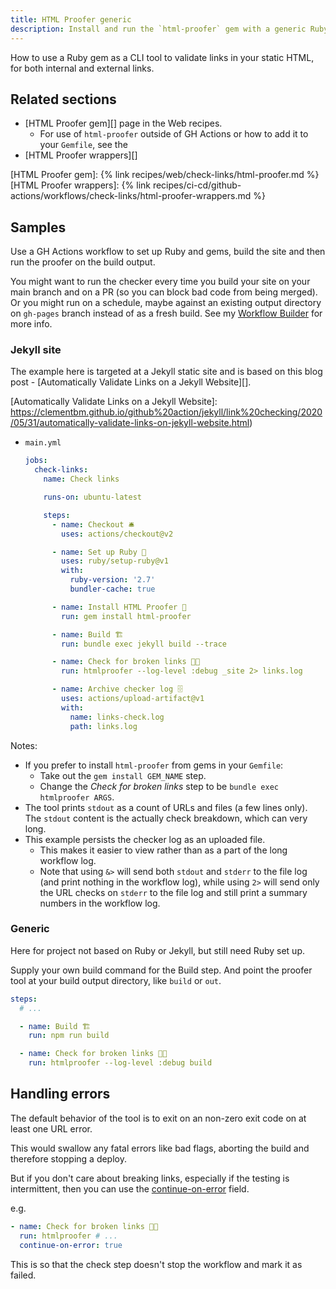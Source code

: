 ```yaml
---
title: HTML Proofer generic
description: Install and run the `html-proofer` gem with a generic Ruby action setup
---
```


How to use a Ruby gem as a CLI tool to validate links in your static HTML, for both internal and external links.


## Related sections

- [HTML Proofer gem][] page in the Web recipes.
    - For use of `html-proofer` outside of GH Actions or how to add it to your `Gemfile`, see the
- [HTML Proofer wrappers][]

[HTML Proofer gem]: {% link recipes/web/check-links/html-proofer.md %}
[HTML Proofer wrappers]: {% link recipes/ci-cd/github-actions/workflows/check-links/html-proofer-wrappers.md %}

## Samples

Use a GH Actions workflow to set up Ruby and gems, build the site and then run the proofer on the build output.

You might want to run the checker every time you build your site on your main branch and on a PR (so you can block bad code from being merged). Or you might run on a schedule, maybe against an existing output directory on `gh-pages` branch instead of as a fresh build. See my [Workflow Builder][] for more info.

[Workflow Builder]: https://michaelcurrin.github.io/workflow-builder/#triggers

### Jekyll site

The example here is targeted at a Jekyll static site and is based on this blog post - [Automatically Validate Links on a Jekyll Website][].

[Automatically Validate Links on a Jekyll Website]: https://clementbm.github.io/github%20action/jekyll/link%20checking/2020/05/31/automatically-validate-links-on-jekyll-website.html)

- `main.yml`
    ```yaml
    jobs:
      check-links:
        name: Check links

        runs-on: ubuntu-latest

        steps:
          - name: Checkout 🛎️
            uses: actions/checkout@v2

          - name: Set up Ruby 💎
            uses: ruby/setup-ruby@v1
            with:
              ruby-version: '2.7'
              bundler-cache: true

          - name: Install HTML Proofer 🔧
            run: gem install html-proofer

          - name: Build 🏗
            run: bundle exec jekyll build --trace

          - name: Check for broken links 🧐🔗
            run: htmlproofer --log-level :debug _site 2> links.log

          - name: Archive checker log 🗄
            uses: actions/upload-artifact@v1
            with:
              name: links-check.log
              path: links.log
    ```

Notes:

- If you prefer to install `html-proofer` from gems in your `Gemfile`:
    - Take out the `gem install GEM_NAME` step.
    - Change the _Check for broken links_ step to be `bundle exec htmlproofer ARGS`.
- The tool prints `stdout` as a count of URLs and files (a few lines only). The `stdout` content is the actually check breakdown, which can very long.
- This example persists the checker log as an uploaded file.
    - This makes it easier to view rather than as a part of the long workflow log.
    - Note that using `&>` will send both `stdout` and `stderr` to the file log (and print nothing in the workflow log), while using `2>` will send only the URL checks on `stderr` to the file log and still print a summary numbers in the workflow log.

### Generic

Here for project not based on Ruby or Jekyll, but still need Ruby set up.

Supply your own build command for the Build step. And point the proofer tool at your build output directory, like `build` or `out`.

```yaml
steps:
  # ...

  - name: Build 🏗
    run: npm run build

  - name: Check for broken links 🧐🔗
    run: htmlproofer --log-level :debug build
```


## Handling errors

The default behavior of the tool is to exit on an non-zero exit code on at least one URL error.

This would swallow any fatal errors like bad flags, aborting the build and therefore stopping a deploy.

But if you don't care about breaking links, especially if the testing is intermittent, then you can use the [continue-on-error][] field.

e.g.

```yaml
- name: Check for broken links 🧐🔗
  run: htmlproofer # ...
  continue-on-error: true
```

This is so that the check step doesn't stop the workflow and mark it as failed.

[continue-on-error]: https://docs.github.com/en/actions/reference/workflow-syntax-for-github-actions#jobsjob_idstepscontinue-on-error
